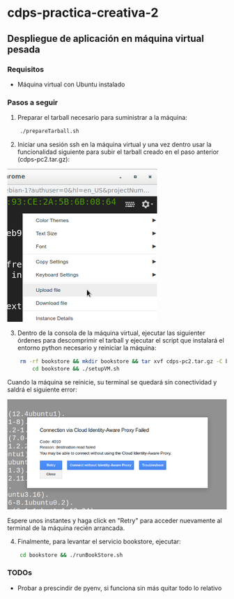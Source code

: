 # cdps-practica-creativa-2

## Despliegue de aplicación en máquina virtual pesada

### Requisitos

- Máquina virtual con Ubuntu instalado

### Pasos a seguir

1. Preparar el tarball necesario para suministrar a la máquina:

```bash
    ./prepareTarball.sh
```

2. Iniciar una sesión ssh en la máquina virtual y una vez dentro usar la funcionalidad siguiente para subir el tarball creado en el paso anterior (cdps-pc2.tar.gz):

![upload to vm button](./upload_to_vm.png)

3. Dentro de la consola de la máquina virtual, ejecutar las siguienter órdenes para descomprimir el tarball y ejecutar el script que instalará el entorno python necesario y reiniciar la máquina:

```bash
    rm -rf bookstore && mkdir bookstore && tar xvf cdps-pc2.tar.gz -C bookstore && rm -rf cdps-pc2.tar.gz && \
        cd bookstore && ./setupVM.sh
```

Cuando la máquina se reinicie, su terminal se quedará sin conectividad y saldrá el siguiente error:

![reseting vm](./reseting_vm.png)

Espere unos instantes y haga click en "Retry" para acceder nuevamente al terminal de la máquina recién arrancada.

4. Finalmente, para levantar el servicio bookstore, ejecutar:

```bash
    cd bookstore && ./runBookStore.sh
```

### TODOs
- Probar a prescindir de pyenv, si funciona sin más quitar todo lo relativo